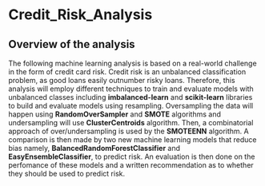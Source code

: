 # Credit_Risk_Analysis

## Overview of the analysis
The following machine learning analysis is based on a real-world challenge in the form of credit card risk. Credit risk is an unbalanced classification problem, as good loans easily outnumber risky loans. Therefore, this analysis will employ different techniques to train and evaluate models with unbalanced classes including **imbalanced-learn** and **scikit-learn** libraries to build and evaluate models using resampling. Oversampling the data will happen using **RandomOverSampler** and **SMOTE** algorithms and undersampling will use **ClusterCentroids** algorithm. Then, a combinatorial approach of over/undersampling is used by the **SMOTEENN** algorithm. A comparison is then made by two new machine learning models that reduce bias namely, **BalancedRandomForestClassifier** and **EasyEnsembleClassifier**, to predict risk. An evaluation is then done on the perfomance of these models and a written recommendation as to whether they should be used to predict risk. 